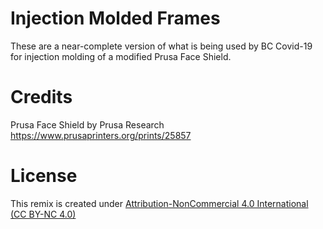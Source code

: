# Injection Molded Frames

These are a near-complete version of what is being used by BC Covid-19 for injection molding of a modified Prusa Face Shield. 

# Credits
Prusa Face Shield by Prusa Research https://www.prusaprinters.org/prints/25857

# License
This remix is created under [Attribution-NonCommercial 4.0 International (CC BY-NC 4.0)](https://creativecommons.org/licenses/by-nc/4.0/)
